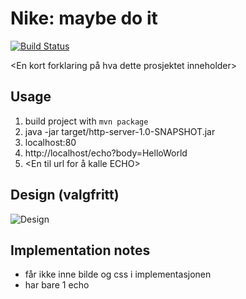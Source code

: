 # Nike: maybe do it

[![Build Status](https://travis-ci.com/Westerdals/pgr203-assignment-2-PieNappl3.svg?token=T7SycVKhCdJnH5Ws2yGn&branch=master)](https://travis-ci.com/Westerdals/pgr203-assignment-2-PieNappl3)

<En kort forklaring på hva dette prosjektet inneholder>

## Usage

1. build project with `mvn package`
2. java -jar target/http-server-1.0-SNAPSHOT.jar
3. localhost:80
4. http://localhost/echo?body=HelloWorld
5. <En til url for å kalle ECHO>
 
 ## Design (valgfritt)
 
![Design](./doc/design.png)

 ## Implementation notes
 
<Hva gjorde dere godt i implementasjonen>

* får ikke inne bilde og css i implementasjonen
* har bare 1 echo


